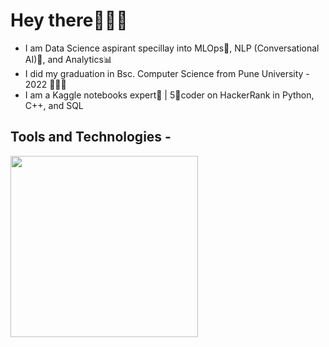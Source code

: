 # Hey there🧑‍🚀🚀

- I am Data Science aspirant specillay into MLOps🔨, NLP (Conversational AI)💭, and Analytics📊
- I did my graduation in Bsc. Computer Science from Pune University - 2022 🧑🏽‍🎓
- I am a Kaggle notebooks expert🥼 | 5🌟coder on HackerRank in Python, C++, and SQL

## Tools and Technologies -
<img src='[https://github.com/karan842/finohub/blob/master/media/FinoHub.png](https://www.google.com/url?sa=i&url=https%3A%2F%2Fwww.dreamstime.com%2Fpython-logo-icon-vector-logos-logo-icons-set-social-media-flat-banner-vectors-svg-eps-jpg-jpeg-emblem-wallpaper-background-python-image208329675&psig=AOvVaw12Bxt-tMwDan2_Mk5OnIyd&ust=1668838226009000&source=images&cd=vfe&ved=0CBAQjRxqFwoTCPC2m_-It_sCFQAAAAAdAAAAABAI)' height=290px width=300px></img>
